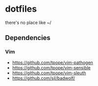 # dotfiles

there's no place like ~/

## Dependencies

### Vim

- https://github.com/tpope/vim-pathogen
- https://github.com/tpope/vim-sensible
- https://github.com/tpope/vim-sleuth
- https://github.com/sjl/badwolf/
